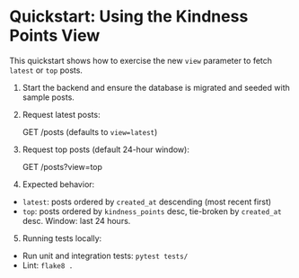 # Quickstart: Using the Kindness Points View

This quickstart shows how to exercise the new `view` parameter to fetch `latest` or `top` posts.

1. Start the backend and ensure the database is migrated and seeded with sample posts.
2. Request latest posts:

   GET /posts
   (defaults to `view=latest`)

3. Request top posts (default 24-hour window):

   GET /posts?view=top

4. Expected behavior:
- `latest`: posts ordered by `created_at` descending (most recent first)
- `top`: posts ordered by `kindness_points` desc, tie-broken by `created_at` desc. Window: last 24 hours.

5. Running tests locally:
- Run unit and integration tests: `pytest tests/`
- Lint: `flake8 .`

